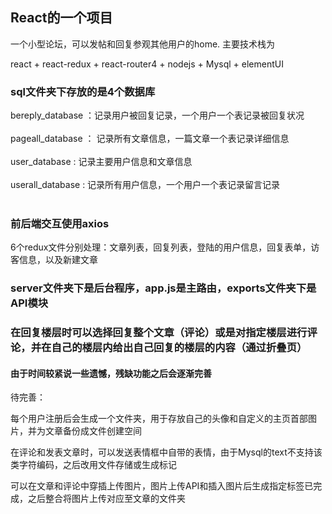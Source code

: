 
## React的一个项目

一个小型论坛，可以发帖和回复参观其他用户的home. 主要技术栈为

react + react-redux + react-router4 + nodejs + Mysql + elementUI

###  sql文件夹下存放的是4个数据库

bereply_database ：记录用户被回复记录，一个用户一个表记录被回复状况<br><br>
pageall_database ： 记录所有文章信息，一篇文章一个表记录详细信息<br><br>
user_database : 记录主要用户信息和文章信息<br><br>
userall_database :  记录所有用户信息，一个用户一个表记录留言记录</br><br>


###  前后端交互使用axios

6个redux文件分别处理：文章列表，回复列表，登陆的用户信息，回复表单，访客信息，以及新建文章


### server文件夹下是后台程序，app.js是主路由，exports文件夹下是API模块



### 在回复楼层时可以选择回复整个文章（评论）或是对指定楼层进行评论，并在自己的楼层内给出自己回复的楼层的内容（通过折叠页）



#### 由于时间较紧说一些遗憾，残缺功能之后会逐渐完善



待完善：

每个用户注册后会生成一个文件夹，用于存放自己的头像和自定义的主页首部图片，并为文章备份成文件创建空间

在评论和发表文章时，可以发送表情框中自带的表情，由于Mysql的text不支持该类字符编码，之后改用文件存储或生成标记

可以在文章和评论中穿插上传图片，图片上传API和插入图片后生成指定标签已完成，之后整合将图片上传对应至文章的文件夹

